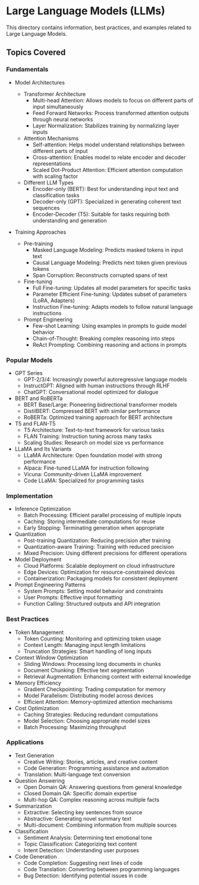 # Large Language Models (LLMs)

This directory contains information, best practices, and examples related to Large Language Models.

## Topics Covered

### Fundamentals

- Model Architectures

  - Transformer Architecture
    - Multi-head Attention: Allows models to focus on different parts of input simultaneously
    - Feed Forward Networks: Process transformed attention outputs through neural networks
    - Layer Normalization: Stabilizes training by normalizing layer inputs
  - Attention Mechanisms
    - Self-attention: Helps model understand relationships between different parts of input
    - Cross-attention: Enables model to relate encoder and decoder representations
    - Scaled Dot-Product Attention: Efficient attention computation with scaling factor
  - Different LLM Types
    - Encoder-only (BERT): Best for understanding input text and classification tasks
    - Decoder-only (GPT): Specialized in generating coherent text sequences
    - Encoder-Decoder (T5): Suitable for tasks requiring both understanding and generation

- Training Approaches
  - Pre-training
    - Masked Language Modeling: Predicts masked tokens in input text
    - Causal Language Modeling: Predicts next token given previous tokens
    - Span Corruption: Reconstructs corrupted spans of text
  - Fine-tuning
    - Full Fine-tuning: Updates all model parameters for specific tasks
    - Parameter Efficient Fine-tuning: Updates subset of parameters (LoRA, Adapters)
    - Instruction Fine-tuning: Adapts models to follow natural language instructions
  - Prompt Engineering
    - Few-shot Learning: Using examples in prompts to guide model behavior
    - Chain-of-Thought: Breaking complex reasoning into steps
    - ReAct Prompting: Combining reasoning and actions in prompts

### Popular Models

- GPT Series
  - GPT-2/3/4: Increasingly powerful autoregressive language models
  - InstructGPT: Aligned with human instructions through RLHF
  - ChatGPT: Conversational model optimized for dialogue
- BERT and RoBERTa
  - BERT Base/Large: Pioneering bidirectional transformer models
  - DistilBERT: Compressed BERT with similar performance
  - RoBERTa: Optimized training approach for BERT architecture
- T5 and FLAN-T5
  - T5 Architecture: Text-to-text framework for various tasks
  - FLAN Training: Instruction tuning across many tasks
  - Scaling Studies: Research on model size vs performance
- LLaMA and Its Variants
  - LLaMA Architecture: Open foundation model with strong performance
  - Alpaca: Fine-tuned LLaMA for instruction following
  - Vicuna: Community-driven LLaMA improvement
  - Code LLaMA: Specialized for programming tasks

### Implementation

- Inference Optimization
  - Batch Processing: Efficient parallel processing of multiple inputs
  - Caching: Storing intermediate computations for reuse
  - Early Stopping: Terminating generation when appropriate
- Quantization
  - Post-training Quantization: Reducing precision after training
  - Quantization-aware Training: Training with reduced precision
  - Mixed Precision: Using different precisions for different operations
- Model Deployment
  - Cloud Platforms: Scalable deployment on cloud infrastructure
  - Edge Devices: Optimization for resource-constrained devices
  - Containerization: Packaging models for consistent deployment
- Prompt Engineering Patterns
  - System Prompts: Setting model behavior and constraints
  - User Prompts: Effective input formatting
  - Function Calling: Structured outputs and API integration

### Best Practices

- Token Management
  - Token Counting: Monitoring and optimizing token usage
  - Context Length: Managing input length limitations
  - Truncation Strategies: Smart handling of long inputs
- Context Window Optimization
  - Sliding Windows: Processing long documents in chunks
  - Document Chunking: Effective text segmentation
  - Retrieval Augmentation: Enhancing context with external knowledge
- Memory Efficiency
  - Gradient Checkpointing: Trading computation for memory
  - Model Parallelism: Distributing model across devices
  - Efficient Attention: Memory-optimized attention mechanisms
- Cost Optimization
  - Caching Strategies: Reducing redundant computations
  - Model Selection: Choosing appropriate model sizes
  - Batch Processing: Maximizing throughput

### Applications

- Text Generation
  - Creative Writing: Stories, articles, and creative content
  - Code Generation: Programming assistance and automation
  - Translation: Multi-language text conversion
- Question Answering
  - Open Domain QA: Answering questions from general knowledge
  - Closed Domain QA: Specific domain expertise
  - Multi-hop QA: Complex reasoning across multiple facts
- Summarization
  - Extractive: Selecting key sentences from source
  - Abstractive: Generating novel summary text
  - Multi-document: Combining information from multiple sources
- Classification
  - Sentiment Analysis: Determining text emotional tone
  - Topic Classification: Categorizing text content
  - Intent Detection: Understanding user purposes
- Code Generation
  - Code Completion: Suggesting next lines of code
  - Code Translation: Converting between programming languages
  - Bug Detection: Identifying potential issues in code

